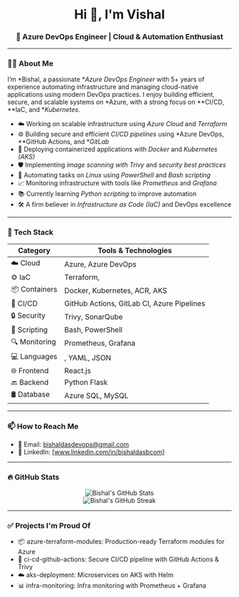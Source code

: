 <h1 align="center">Hi 👋, I'm Vishal</h1>
<h3 align="center">🚀 Azure DevOps Engineer | Cloud & Automation Enthusiast</h3>

---

### 👨‍💻 About Me

I’m *Bishal, a passionate **Azure DevOps Engineer* with 5+ years of experience automating infrastructure and managing cloud-native applications using modern DevOps practices. I enjoy building efficient, secure, and scalable systems on *Azure, with a strong focus on **CI/CD, **IaC, and **Kubernetes*.

- ☁️ Working on scalable infrastructure using *Azure Cloud* and *Terraform*
- ⚙️ Building secure and efficient *CI/CD pipelines* using *Azure DevOps, **GitHub Actions, and **GitLab*
- 🐳 Deploying containerized applications with *Docker* and *Kubernetes (AKS)*
- 🛡️ Implementing *image scanning with Trivy* and *security best practices*
- 🐧 Automating tasks on *Linux* using *PowerShell* and *Bash scripting*
- 📈 Monitoring infrastructure with tools like *Prometheus* and *Grafana*
- 📚 Currently learning *Python scripting* to improve automation
- 🛠️ A firm believer in *Infrastructure as Code (IaC)* and DevOps excellence

---

### 🧰 Tech Stack

| Category        | Tools & Technologies |
|----------------|----------------------|
| ☁️ Cloud        | Azure, Azure DevOps |
| ⚙️ IaC          | Terraform,|
| 📦 Containers   | Docker, Kubernetes, ACR, AKS |
| 🚀 CI/CD        | GitHub Actions, GitLab CI, Azure Pipelines |
| 🔒 Security     | Trivy, SonarQube |
| 🐧 Scripting    | Bash, PowerShell |
| 🔍 Monitoring   | Prometheus, Grafana |
| 💻 Languages    | , YAML, JSON |
| 🌐 Frontend     | React.js |
| 🔙 Backend      | Python Flask |
| 🛢️ Database     | Azure SQL, MySQL |

---

### 📫 How to Reach Me

- 📧 Email: bishaldasdevops@gmail.com
- 💼 LinkedIn: [www.linkedin.com/in/bishaldasbcom]

---

### 🔥 GitHub Stats

<p align="center">
  <img src="https://github-readme-stats.vercel.app/api?username=Bishal Kumar Das&show_icons=true&theme=tokyonight" alt="Bishal's GitHub Stats" />
  <br/>
  <img src="https://github-readme-streak-stats.herokuapp.com/?user=Bishal Kumar Das&theme=tokyonight" alt="Bishal's GitHub Streak" />
</p>

---

### ✅ Projects I'm Proud Of
- 📦 azure-terraform-modules: Production-ready Terraform modules for Azure
- 🚀 ci-cd-github-actions: Secure CI/CD pipeline with GitHub Actions & Trivy
- ☁️ aks-deployment: Microservices on AKS with Helm
- 📊 infra-monitoring: Infra monitoring with Prometheus + Grafana
